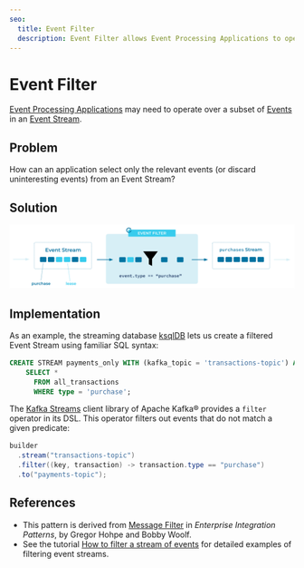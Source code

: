 ```yaml
---
seo:
  title: Event Filter
  description: Event Filter allows Event Processing Applications to operate over a subset of the Events in an Event Stream.
---
```


# Event Filter
[Event Processing Applications](event-processing-application.md) may need to operate over a subset of [Events](../event/event.md) in an [Event Stream](../event-stream/event-stream.md).

## Problem
How can an application select only the relevant events (or discard uninteresting events) from an Event Stream?

## Solution
![event-filter](../img/event-filter.svg)

## Implementation

As an example, the streaming database [ksqlDB](https://ksqldb.io) lets us create a filtered Event Stream using familiar SQL syntax:
```sql
CREATE STREAM payments_only WITH (kafka_topic = 'transactions-topic') AS
    SELECT *
      FROM all_transactions
      WHERE type = 'purchase';
```

The [Kafka Streams](https://docs.confluent.io/platform/current/streams/index.html) client library of Apache Kafka® provides a `filter` operator in its DSL. This operator filters out events that do not match a given predicate:

```java
builder
  .stream("transactions-topic")
  .filter((key, transaction) -> transaction.type == "purchase")
  .to("payments-topic");
```

## References
* This pattern is derived from [Message Filter](https://www.enterpriseintegrationpatterns.com/patterns/messaging/Filter.html) in _Enterprise Integration Patterns_, by Gregor Hohpe and Bobby Woolf.
* See the tutorial [How to filter a stream of events](https://kafka-tutorials.confluent.io/filter-a-stream-of-events/ksql.html) for detailed examples of filtering event streams.
